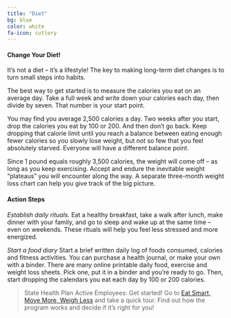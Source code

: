 ```yaml
---
title: "Diet"
bg: blue
color: white
fa-icon: cutlery
---
```


#### Change Your Diet!
It’s not a diet – it’s a lifestyle! The key to making long-term diet changes is to turn small steps into habits.

The best way to get started is to measure the calories you eat on an average day. Take a full week and write down your calories each day, then divide by seven. That number is your start point.

You may find you average 2,500 calories a day. Two weeks after you start, drop the calories you eat by 100 or 200. And then don’t go back. Keep dropping that calorie limit until you reach a balance between eating enough fewer calories so you slowly lose weight, but not so few that you feel absolutely starved. Everyone will have a different balance point.

Since 1 pound equals roughly 3,500 calories, the weight will come off – as long as you keep exercising. Accept and endure the inevitable weight “plateaus” you will encounter along the way. A separate three-month weight loss chart can help you give track of the big picture.

#### Action Steps

*Establish daily rituals.* Eat a healthy breakfast, take a walk after lunch, make dinner with your family, and go to sleep and wake up at the same time – even on weekends. These rituals will help you feel less stressed and more energized.

*Start a food diary* Start a brief written daily log of foods consumed, calories and fitness activities. You can purchase a health journal, or make your own with a binder. There are many online printable daily food, exercise and weight loss sheets. Pick one, put it in a binder and you’re ready to go. Then, start dropping the calendars you eat each day by 100 or 200 calories.

> State Health Plan Active Employees:
> Get started!  Go to [Eat Smart, Move More, Weigh Less](https://esmmweighless.com/) and take a quick tour. Find out how the program works and decide if it’s right for you!
